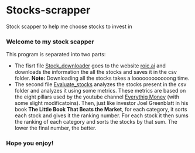 # Stocks-scrapper
Stock scapper to help me choose stocks to invest in

### Welcome to my stock scapper

This program is separated into two parts:
- The fisrt file [Stock_downloader](https://github.com/HLCarbon/Stocks-scrapper/blob/main/Stock_downloader.ipynb) goes to the website [roic.ai](roic.ai) and downloads 
the information the all the stocks and saves it in the csv folder. **Note:** Downloading all the stocks takes a loooooooooooong time.
- The second file [Evaluate_stocks](https://github.com/HLCarbon/Stocks-scrapper/blob/main/Evaluate_stocks.ipynb) analyzes the stocks present in the csv folder and analyzes it using some metrics. These metrics are based on the eight pillars used by the youtube channel [Everythig Money](https://www.youtube.com/c/EverythingMoney) (with some slight modificatoins). Then, just like investor Joel Greenblatt in his book **The Little Book That Beats the Market**, for each category, it sorts each stock and gives it the ranking number. For each stock it then sums the ranking of each category and sorts the stocks by that sum. The lower the final number, the better.

### Hope you enjoy!
